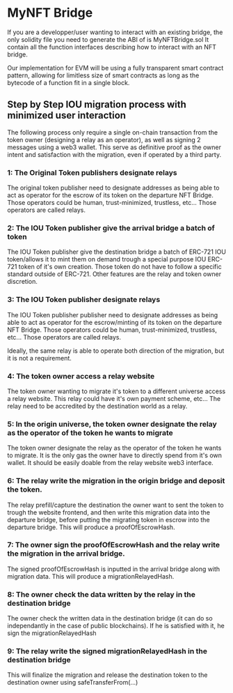 # MyNFT Bridge

If you are a developper/user wanting to interact with an existing bridge, the only solidity file you need to generate the ABI of is MyNFTBridge.sol
It contain all the function interfaces describing how to interact with an NFT bridge.

Our implementation for EVM will be using a fully transparent smart contract pattern, allowing for limitless size of smart contracts as long as the bytecode of a function fit in a single block.

## Step by Step IOU migration process with minimized user interaction 

The following process only require a single on-chain transaction from the token owner (designing a relay as an operator), as well as signing 2 messages using a web3 wallet.
This serve as definitive proof as the owner intent and satisfaction with the migration, even if operated by a third party.

### 1: The Original Token publishers designate relays
The original token publisher need to designate addresses as being able to act as operator for the escrow of its token on the departure NFT Bridge. Those operators could be human, trust-minimized, trustless, etc... Those operators are called relays.

### 2: The IOU Token publisher give the arrival bridge a batch of token
The IOU Token publisher give the destination bridge a batch of ERC-721 IOU token/allows it to mint them on demand trough a special purpose IOU ERC-721 token of it's own creation. Those token do not have to follow a specific standard outside of ERC-721. Other features are the relay and token owner discretion.

### 3: The IOU Token publisher designate relays
The IOU Token publisher publisher need to designate addresses as being able to act as operator for the escrow/minting of its token on the departure NFT Bridge. Those operators could be human, trust-minimized, trustless, etc... Those operators are called relays.

Ideally, the same relay is able to operate both direction of the migration, but it is not a requirement.

### 4: The token owner access a relay website
The token owner wanting to migrate it's token to a different universe access a relay website. This relay could have it's own payment scheme, etc...
The relay need to be accredited by the destination world as a relay.

### 5: In the origin universe, the token owner designate the relay as the operator of the token he wants to migrate
The token owner designate the relay as the operator of the token he wants to migrate. It is the only gas the owner have to directly spend from it's own wallet. It should be easily doable from the relay website web3 interface.

### 6: The relay write the migration in the origin bridge and deposit the token.
The relay prefill/capture the destination the owner want to sent the token to trough the website frontend, and then write this migration data into the departure bridge, before putting the migrating token in escrow into the departure bridge. This will produce a proofOfEscrowHash.

### 7: The owner sign the proofOfEscrowHash and the relay write the migration in the arrival bridge.
The signed proofOfEscrowHash is inputted in the arrival bridge along with migration data. This will produce a migrationRelayedHash.

### 8: The owner check the data written by the relay in the destination bridge
The owner check the written data in the destination bridge (it can do so independantly in the case of public blockchains). If he is satisfied with it, he sign the migrationRelayedHash 

### 9: The relay write the signed migrationRelayedHash in the destination bridge
This will finalize the migration and release the destination token to the destination owner using safeTransferFrom(...)

